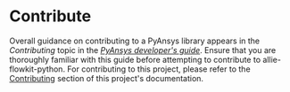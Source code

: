# Contribute

Overall guidance on contributing to a PyAnsys library appears in the
*Contributing* topic in the *[PyAnsys developer's guide]*. Ensure that you
are thoroughly familiar with this guide before attempting to contribute to
allie-flowkit-python. For contributing to this project, please refer to the
[Contributing] section of this project's documentation.

[PyAnsys Developer's Guide]: https://dev.docs.pyansys.com/index.html
[Contributing]: expert-adventure-nvnoo1y.pages.github.io/dev/contributing.html